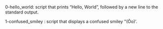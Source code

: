 0-hello_world: script that prints “Hello, World”, followed by a new line to the standard output.

1-confused_smiley : script that displays a confused smiley "(Ôo)'.
